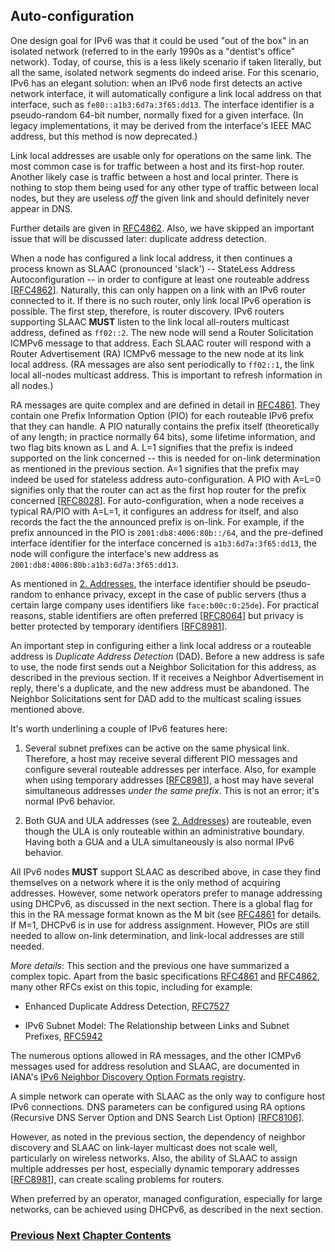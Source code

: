 ## Auto-configuration

One design goal for IPv6 was that it could be used "out of the box" in an isolated network (referred to in the early 1990s as a "dentist's office" network). Today, of course, this is a less likely scenario if taken literally, but all the same, isolated network segments do indeed arise. For this scenario, IPv6 has an elegant solution: when an IPv6 node first detects an active network interface, it will automatically configure a link local address on that interface, such as ```fe80::a1b3:6d7a:3f65:dd13```. The interface identifier is a pseudo-random 64-bit number, normally fixed for a given interface. (In legacy implementations, it may be derived from the interface's IEEE MAC address, but this method is now deprecated.)

Link local addresses are usable only for operations on the same link. The most common case is for traffic between a host and its first-hop router. Another likely case is traffic between a host and local printer. There is nothing to stop them being used for any other type of traffic between local nodes, but they are useless *off* the given link and should definitely never appear in DNS.

Further details are given in [RFC4862](https://www.rfc-editor.org/info/rfc4862). Also, we have skipped an important issue that will be discussed later: duplicate address detection.

When a node has configured a link local address, it then continues a process known as SLAAC (pronounced 'slack') -- StateLess Address Autoconfiguration -- in order to configure at least one routeable address \[[RFC4862](https://www.rfc-editor.org/info/rfc4862)]. Naturally, this can only happen on a link with an IPv6 router connected to it. If there is no such router, only link local IPv6 operation is possible. The first step, therefore, is router discovery. IPv6 routers supporting SLAAC **MUST** listen to the link local all-routers multicast address, defined as ```ff02::2```. The new node will send a Router Solicitation ICMPv6 message to that address. Each SLAAC router will respond with a Router Advertisement (RA) ICMPv6 message to the new node at its link local address. (RA messages are also sent periodically to ```ff02::1```, the link local all-nodes multicast address. This is important to refresh information in all nodes.)

RA messages are quite complex and are defined in detail in [RFC4861](https://www.rfc-editor.org/info/rfc4861). They contain one Prefix Information Option (PIO) for each routeable IPv6 prefix that they can handle. A PIO naturally contains the prefix itself (theoretically of any length; in practice normally 64 bits), some lifetime information, and two flag bits known as L and A. L=1 signifies that the prefix is indeed supported on the link concerned -- this is needed for on-link determination as mentioned in the previous section. A=1 signifies that the prefix may indeed be used for stateless address auto-configuration. A PIO with A=L=0 signifies only that the router can act as the first hop router for the prefix concerned \[[RFC8028](https://www.rfc-editor.org/info/rfc8028)]. For auto-configuration, when a node receives a typical RA/PIO with A=L=1, it configures an address for itself, and also records the fact the the announced prefix is on-link. For example, if the prefix announced in the PIO is ```2001:db8:4006:80b::/64```, and the pre-defined interface identifier for the interface concerned is ```a1b3:6d7a:3f65:dd13```, the node will configure the interface's new address as ```2001:db8:4006:80b:a1b3:6d7a:3f65:dd13```.

As mentioned in [2. Addresses](../2.%20IPv6%20Basic%20Technology/Addresses.md), the interface identifier should be pseudo-random to enhance privacy, except in the case of public servers (thus a certain large company uses identifiers like ```face:b00c:0:25de```). For practical reasons, stable identifiers are often preferred \[[RFC8064](https://www.rfc-editor.org/info/rfc8064)]
but privacy is better protected by temporary identifiers \[[RFC8981](https://www.rfc-editor.org/info/rfc8981)].

An important step in configuring either a link local address or a routeable address is *Duplicate Address Detection* (DAD). Before a new address is safe to use, the node first sends out a Neighbor Solicitation for this address, as described in the previous section. If it receives a Neighbor Advertisement in reply, there's a duplicate, and the new address must be abandoned. The Neighbor Solicitations sent for DAD add to the multicast scaling issues mentioned above.

It's worth underlining a couple of IPv6 features here:

1. Several subnet prefixes can be active on the same physical link. Therefore, a host may receive several different PIO messages and configure several routeable addresses per interface. Also, for example when using temporary addresses \[[RFC8981](https://www.rfc-editor.org/info/rfc8981)], a host may have several simultaneous addresses *under the same prefix*. This is not an error; it's normal IPv6 behavior.

2. Both GUA and ULA addresses (see [2. Addresses](../2.%20IPv6%20Basic%20Technology/Addresses.md)) are routeable, even though the ULA is only routeable within an administrative boundary. Having both a GUA and a ULA simultaneously is also normal IPv6 behavior.

All IPv6 nodes **MUST** support SLAAC as described above, in case they find themselves on a network where it is the only method of acquiring addresses. However, some network operators prefer to manage addressing using DHCPv6, as discussed in the next section. There is a global flag for this in the RA message format known as the M bit (see [RFC4861](https://www.rfc-editor.org/info/rfc4861) for details. If M=1, DHCPv6 is in use for address assignment. However, PIOs are still needed to allow on-link determination, and link-local addresses are still needed.

*More details*: This section and the previous one have summarized a complex topic. Apart from the basic specifications [RFC4861](https://www.rfc-editor.org/info/rfc4861) and [RFC4862](https://www.rfc-editor.org/info/rfc4862), many other RFCs exist on this topic, including for example:

- Enhanced Duplicate Address Detection, [RFC7527](https://www.rfc-editor.org/info/rfc7527)

- IPv6 Subnet Model: The Relationship between Links and Subnet Prefixes, [RFC5942](https://www.rfc-editor.org/info/rfc5942)

The numerous options allowed in RA messages, and the other ICMPv6 messages used for address resolution and SLAAC, are documented in IANA's [IPv6 Neighbor Discovery Option Formats registry](https://www.iana.org/assignments/icmpv6-parameters/icmpv6-parameters.xhtml#icmpv6-parameters-5).

A simple network can operate with SLAAC as the only way to configure host IPv6 connections. DNS parameters can be configured using RA options (Recursive DNS Server Option and DNS Search List Option) \[[RFC8106](https://www.rfc-editor.org/info/rfc8106)]. 

However, as noted in the previous section, the dependency of neighbor discovery and SLAAC on link-layer multicast does not scale well, particularly on wireless networks. Also, the ability of SLAAC to assign multiple addresses per host, especially dynamic temporary addresses \[[RFC8981](https://www.rfc-editor.org/info/rfc8981)], can create scaling problems for routers. 

When preferred by an operator, managed configuration, especially for large networks, can be achieved using DHCPv6, as described in the next section.

<!-- Link lines generated automatically; do not delete -->
### [<ins>Previous</ins>](Address%20resolution.md) [<ins>Next</ins>](Managed%20configuration.md) [<ins>Chapter Contents</ins>](2.%20IPv6%20Basic%20Technology.md)
